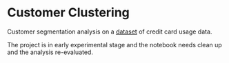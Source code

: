 # Customer Clustering
Customer segmentation analysis on a [dataset](https://www.kaggle.com/arjunbhasin2013/ccdata) of credit card usage data.

The project is in early experimental stage and the notebook needs clean up and the analysis re-evaluated.
